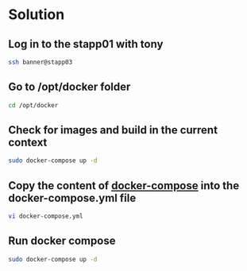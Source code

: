 # Solution

## Log in to the stapp01 with tony

```bash
ssh banner@stapp03
```

## Go to /opt/docker folder

```bash
cd /opt/docker
```

## Check for images and build in the current context

```bash
sudo docker-compose up -d
```

## Copy the content of [docker-compose](./docker-compose.yaml) into the docker-compose.yml file

```bash
vi docker-compose.yml
```

## Run docker compose

```bash
sudo docker-compose up -d
```
